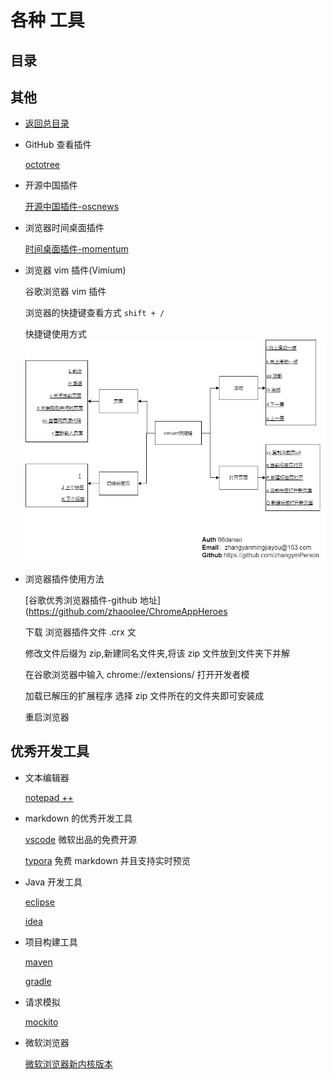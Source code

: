 # 各种 工具

## 目录

## 其他

- [返回总目录](../README.md#项目目录)

- GitHub 查看插件

  [octotree](https://github.com/ovity/octotree)

- 开源中国插件

  [开源中国插件-oscnews](https://github.com/jaywcjlove/oscnews/releases)

- 浏览器时间桌面插件

  [时间桌面插件-momentum](https://momentumdash.com/)

- 浏览器 vim 插件(Vimium)

  谷歌浏览器 vim 插件

  浏览器的快捷键查看方式 `shift + /`

  快捷键使用方式
  ![vimium插件快捷键](../Picture/vimium-key.png)

- 浏览器插件使用方法

  [谷歌优秀浏览器插件-github 地址](https://github.com/zhaoolee/ChromeAppHeroes

  下载 浏览器插件文件 .crx 文

  修改文件后缀为 zip,新建同名文件夹,将该 zip 文件放到文件夹下并解

  在谷歌浏览器中输入 chrome://extensions/ 打开开发者模

  加载已解压的扩展程序 选择 zip 文件所在的文件夹即可安装成

  重启浏览器

## 优秀开发工具

- 文本编辑器

  [notepad ++ ](https://notepad-plus-plus.org/)

* markdown 的优秀开发工具

  [vscode](https://code.visualstudio.com/) 微软出品的免费开源

  [typora](https://typora.io/) 免费 markdown 并且支持实时预览

* Java 开发工具

  [eclipse](https://www.eclipse.org/)

  [idea](http://www.jetbrains.com/idea/)

* 项目构建工具

  [maven](http://maven.apache.org/)

  [gradle](https://gradle.org)

* 请求模拟

  [mockito](https://github.com/mockito/mockito)

* 微软浏览器

  [微软浏览器新内核版本](https://www.microsoftedgeinsider.com/zh-cn/)
